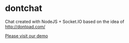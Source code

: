 # dontchat

Chat created with NodeJS + Socket.IO based on the idea of http://dontpad.com/

[Please visit our demo](http://projetos.dotenorio.com:3000/)
